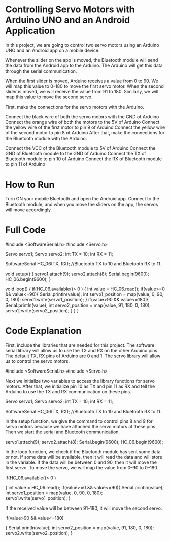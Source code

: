 # Controlling Servo Motors with Arduino UNO and an Android Application

In this project, we are going to control two servo motors using an Arduino UNO and an Android app on a mobile device.

Whenever the slider on the app is moved, the Bluetooth module will send the data from the Android app to the Arduino. The Arduino will get this data through the serial communication.

When the first slider is moved, Arduino receives a value from 0 to 90. We will map this value to 0–180 to move the first servo motor. When the second slider is moved, we will receive the value from 91 to 180. Similarly, we will map this value to move the second servo.

First, make the connections for the servo motors with the Arduino.

Connect the black wire of both the servo motors with the GND of Arduino
Connect the orange wire of both the motors to the 5V of Arduino
Connect the yellow wire of the first motor to pin 9 of Arduino
Connect the yellow wire of the second motor to pin 8 of Arduino
After that, make the connections for the Bluetooth module with the Arduino.

Connect the VCC of the Bluetooth module to 5V of Arduino
Connect the GND of Bluetooth module to the GND of Arduino
Connect the TX of Bluetooth module to pin 10 of Arduino
Connect the RX of Bluetooth module to pin 11 of Arduino

# How to Run

Turn ON your mobile Bluetooth and open the Android app. Connect to the Bluetooth module, and when you move the sliders on the app, the servos will move accordingly.

# Full Code

#include <SoftwareSerial.h> 
#include <Servo.h> 

Servo servo1; 
Servo servo2;
int TX = 10; 
int RX = 11; 

SoftwareSerial HC_06(TX, RX);  //Bluetooth TX to 10 and Bluetooth RX to 11.

void setup()
{
  servo1.attach(9); 
  servo2.attach(8);
  Serial.begin(9600);
  HC_06.begin(9600);
}

void loop()
{
  if(HC_06.available()> 0 ) 
  {
    int value = HC_06.read(); 
    if(value>=0 && value<=90){
      Serial.println(value); 
      int servo1_position = map(value, 0, 90, 0, 180);
      servo1.write(servo1_position);
    }
   if(value>90 && value<=180){
      Serial.println(value); 
      int servo2_position = map(value, 91, 180, 0, 180);
      servo2.write(servo2_position);
    }
  }
}

# Code Explanation

First, include the libraries that are needed for this project. The software serial library will allow us to use the TX and RX on the other Arduino pins. The default TX, RX pins of Arduino are 0 and 1. The servo library will allow us to control the servo motors.


#include <SoftwareSerial.h> 
#include <Servo.h>
           
Next we initialize two variables to access the library functions for servo motors. After that, we initialize pin 10 as TX and pin 11 as RX and tell the Arduino to use the TX and RX communication on these pins.

Servo servo1; 
Servo servo2;
int TX = 10; 
int RX = 11; 

SoftwareSerial HC_06(TX, RX);   //Bluetooth TX to 10 and Bluetooth RX to 11.

            
In the setup function, we give the command to control pins 8 and 9 for servo motors because we have attached the servo motors at these pins. Then we start the serial and Bluetooth communication.
    
servo1.attach(9); 
servo2.attach(8);
Serial.begin(9600);
HC_06.begin(9600);

            
In the loop function, we check if the Bluetooth module has sent some data or not. If some data will be available, then it will read the data and will store in the variable. If the data will be between 0 and 90, then it will move the first servo. To move the servo, we will map the value from 0–90 to 0–180.
    
if(HC_06.available()> 0 ) 
  
  {
    int value = HC_06.read(); 
    if(value>=0 && value<=90){
    Serial.println(value); 
    int servo1_position = map(value, 0, 90, 0, 180);
    servo1.write(servo1_position);
  }

If the received value will be between 91–180, it will move the second servo.

if(value>90 && value<=180)

  {
      Serial.println(value); 
      int servo2_position = map(value, 91, 180, 0, 180);
      servo2.write(servo2_position);
  }

            
